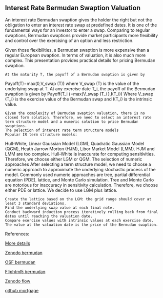 ## Interest Rate Bermudan Swaption Valuation
  
 An interest rate Bermudan swaption gives the holder the right but not the obligation to enter an interest rate swap at predefined dates. It is one of the fundamental ways for an investor to enter a swap. Comparing to regular swaptions, Bermudan swaptions provide market participants more flexibility and control over the exercising of an option and less restriction.

Given those flexibilities, a Bermudan swaption is more expensive than a regular European swaption. In terms of valuation, it is also much more complex. This presentation provides practical details for pricing Bermudan swaption. 


	At the maturity T, the payoff of a Bermudan swaption is given by
Payoff(T)=max⁡(0,V_swap (T))
	where V_swap (T) is the value of the underlying swap at T.
	At any exercise date T_i, the payoff of the Bermudan swaption is given by
Payoff(T_i )=max(V_swap (T_i ),I(T_i))
Where V_swap (T_i) is the exercise value of the Bermudan swap and I(T_i) is the intrinsic value.


	Given the complexity of Bermudan swaption valuation, there is no closed form solution. Therefore, we need to select an interest rate term structure model and a numeric solution to price Bermudan swaptions.
	The selection of interest rate term structure models
	Popular IR term structure models: 
Hull-White, Linear Gaussian Model (LGM), Quadratic Gaussian Model (QGM), Heath Jarrow Morton (HJM), Libor Market Model (LMM).
	HJM and LMM are too complex.
	Hull-White is inaccurate for computing sensitivities.
	Therefore, we choose either LGM or QGM.
	 The selection of numeric approaches
	After selecting a term structure model, we need to choose a numeric approach to approximate the underlying stochastic process of the model.
	Commonly used numeric approaches are tree, partial differential equation (PDE), lattice, and Monte Carlo simulation.
	Tree and Monte Carlo are notorious for inaccuracy in sensitivity calculation.
	Therefore, we choose either PDE or lattice.
	We decide to use LGM plus lattice. 

	Create the lattice based on the LGM: the grid range should cover at least 3 standard deviations.
	Find the underlying swap value at each final note.
	Conduct backward induction process iteratively rolling back from final dates until reaching the valuation date.
	Compare exercise values with intrinsic values at each exercise date.
	The value at the valuation date is the price of the Bermudan swaption.





References:

 
[More details](./IrBermudan-28.pdf)
  
[Zenodo bermudan](https://zenodo.org/record/6492307/files/Zenodo-IrBermudan.pdf)
   
[OSF bermudan](https://osf.io/5dz4u/download)

[Fliphtml5 bermudan](https://fliphtml5.com/download/download-pdf-file.php?str=x0DZh9GTud3bENXamgDM4gDN3ITPkl0av9mY)

[Zenodo flow](https://zenodo.org/record/6546938)

[github mortgage](https://github.com/cfrm17/MortgageCommitment)

